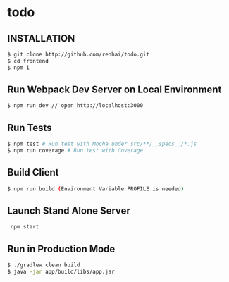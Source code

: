 # todo


## INSTALLATION

```bash
$ git clone http://github.com/renhai/todo.git
$ cd frontend
$ npm i
```

## Run Webpack Dev Server on Local Environment

```bash
$ npm run dev // open http://localhost:3000
```

## Run Tests

```bash
$ npm test # Run test with Mocha under src/**/__specs__/*.js
$ npm run coverage # Run test with Coverage
```

## Build Client

```bash
$ npm run build (Environment Variable PROFILE is needed)
```

## Launch Stand Alone Server

```bash
 npm start
```

## Run in Production Mode

```bash
$ ./gradlew clean build
$ java -jar app/build/libs/app.jar
```
